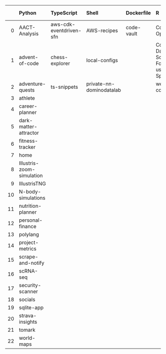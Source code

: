 |    | Python                    | TypeScript              | Shell                    | Dockerfile   | R                                                        | JavaScript                           | CSS               | Jupyter Notebook   | Go              | PowerShell   | C                   | Cypher                | HTML              |
|---:|:--------------------------|:------------------------|:-------------------------|:-------------|:---------------------------------------------------------|:-------------------------------------|:------------------|:-------------------|:----------------|:-------------|:--------------------|:----------------------|:------------------|
|  0 | AACT-Analysis             | aws-cdk-eventdriven-sfn | AWS-recipes              | code-vault   | Computation-Optimizations                                | DHC                                  | frontend-patterns | hypothesis-testing | kube-playground | nn-private   | OverTheWire-website | social-media-insights | workout-generator |
|  1 | advent-of-code            | chess-explorer          | local-configs            |              | Coursera-Data-Science-Foundations-using-R-Specialization | web-application-jquery-and-bootstrap |                   | mnist-classifyer   |                 | performance  |                     |                       |                   |
|  2 | adventure-quests          | ts-snippets             | private-nn-dominodatalab |              | wearable-computing                                       |                                      |                   | twitter-novo       |                 |              |                     |                       |                   |
|  3 | athlete                   |                         |                          |              |                                                          |                                      |                   |                    |                 |              |                     |                       |                   |
|  4 | career-planner            |                         |                          |              |                                                          |                                      |                   |                    |                 |              |                     |                       |                   |
|  5 | dark-matter-attractor     |                         |                          |              |                                                          |                                      |                   |                    |                 |              |                     |                       |                   |
|  6 | fitness-tracker           |                         |                          |              |                                                          |                                      |                   |                    |                 |              |                     |                       |                   |
|  7 | home                      |                         |                          |              |                                                          |                                      |                   |                    |                 |              |                     |                       |                   |
|  8 | Illustris-zoom-simulation |                         |                          |              |                                                          |                                      |                   |                    |                 |              |                     |                       |                   |
|  9 | IllustrisTNG              |                         |                          |              |                                                          |                                      |                   |                    |                 |              |                     |                       |                   |
| 10 | N-body-simulations        |                         |                          |              |                                                          |                                      |                   |                    |                 |              |                     |                       |                   |
| 11 | nutrition-planner         |                         |                          |              |                                                          |                                      |                   |                    |                 |              |                     |                       |                   |
| 12 | personal-finance          |                         |                          |              |                                                          |                                      |                   |                    |                 |              |                     |                       |                   |
| 13 | polylang                  |                         |                          |              |                                                          |                                      |                   |                    |                 |              |                     |                       |                   |
| 14 | project-metrics           |                         |                          |              |                                                          |                                      |                   |                    |                 |              |                     |                       |                   |
| 15 | scrape-and-notify         |                         |                          |              |                                                          |                                      |                   |                    |                 |              |                     |                       |                   |
| 16 | scRNA-seq                 |                         |                          |              |                                                          |                                      |                   |                    |                 |              |                     |                       |                   |
| 17 | security-scanner          |                         |                          |              |                                                          |                                      |                   |                    |                 |              |                     |                       |                   |
| 18 | socials                   |                         |                          |              |                                                          |                                      |                   |                    |                 |              |                     |                       |                   |
| 19 | sqlite-app                |                         |                          |              |                                                          |                                      |                   |                    |                 |              |                     |                       |                   |
| 20 | strava-insights           |                         |                          |              |                                                          |                                      |                   |                    |                 |              |                     |                       |                   |
| 21 | tomark                    |                         |                          |              |                                                          |                                      |                   |                    |                 |              |                     |                       |                   |
| 22 | world-maps                |                         |                          |              |                                                          |                                      |                   |                    |                 |              |                     |                       |                   |